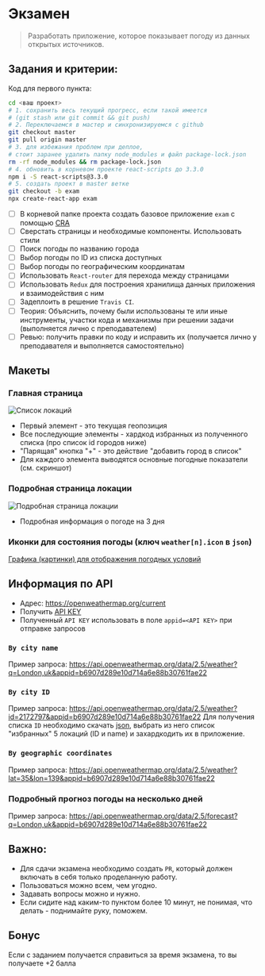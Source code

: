 # Экзамен

>Разработать приложение, которое показывает погоду из данных открытых источников.

## Задания и критерии:

Код для первого пункта:

```bash
cd <ваш проект>
# 1. сохранить весь текущий прогресс, если такой имеется
# (git stash или git commit && git push)
# 2. Переключаемся в мастер и синхронизируемся с github
git checkout master
git pull origin master
# 3. для избежания проблем при деплое,
# стоит заранее удалить папку node_modules и файл package-lock.json
rm -rf node_modules && rm package-lock.json
# 4. обновить в корневом проекте react-scripts до 3.3.0
npm i -S react-scripts@3.3.0
# 5. создать проект в master ветке
git checkout -b exam
npx create-react-app exam
```

- [ ] В корневой папке проекта создать базовое приложение `exam` с помощью [CRA](https://github.com/facebook/create-react-app#quick-overview)
- [ ] Сверстать страницы и необходимые компоненты. Использовать стили
- [ ] Поиск погоды по названию города
- [ ] Выбор погоды по ID из списка доступных
- [ ] Выбор погоды по географическим координатам
- [ ] Использовать `React-router` для перехода между страницами
- [ ] Использовать `Redux` для построения хранилища данных приложения и взаимодействия с ним
- [ ] Задеплоить в решение `Travis CI`.
- [ ] Теория: Объяснить, почему были использованы те или иные инструменты, участки кода и механизмы при решении задачи (выполняется лично с преподавателем)
- [ ] Ревью: получить правки по коду и исправить их (получается лично у преподавателя и выполняется самостоятельно)

## Макеты

### Главная страница
![Список локаций](./1.jpeg)

* Первый элемент - это текущая геопозиция
* Все последующие элементы - хардкод избранных из полученного списка (про список id городов ниже)
* "Парящая" кнопка "+" - это действие "добавить город в список"
* Для каждого элемента выводятся основные погодные показатели (см. скриншот)

### Подробная страница локации
![Подробная страница локации](./2.jpeg)
* Подробная информация о погоде на 3 дня

### Иконки для состояния погоды (ключ `weather[n].icon` в `json`)
[Графика (картинки) для отображения погодных условий](https://openweathermap.org/weather-conditions)

## Информация по API

* Адрес: https://openweathermap.org/current
* Получить [API KEY](https://home.openweathermap.org/users/sign_up)
* Полученный `API KEY` использовать в поле `appid=<API KEY>` при отправке запросов

### `By city name`

Пример запроса: https://api.openweathermap.org/data/2.5/weather?q=London,uk&appid=b6907d289e10d714a6e88b30761fae22

### `By city ID`

Пример запроса: https://api.openweathermap.org/data/2.5/weather?id=2172797&appid=b6907d289e10d714a6e88b30761fae22
Для получения списка `ID` необходимо скачать [json](http://bulk.openweathermap.org/sample/city.list.json.gz), выбрать из него список "избранных" 5 локаций (ID и name) и захардкодить их в приложение.

### `By geographic coordinates`

Пример запроса: https://api.openweathermap.org/data/2.5/weather?lat=35&lon=139&appid=b6907d289e10d714a6e88b30761fae22

### Подробный прогноз погоды на несколько дней

Пример запроса: https://api.openweathermap.org/data/2.5/forecast?q=London,uk&appid=b6907d289e10d714a6e88b30761fae22

## Важно:

* Для сдачи экзамена необходимо создать `PR`, который должен включать в себя только проделанную работу.
* Пользоваться можно всем, чем угодно.
* Задавать вопросы можно и нужно.
* Если сидите над каким-то пунктом более 10 минут, не понимая, что делать - поднимайте руку, поможем.

## Бонус

Если с заданием получается справиться за время экзамена, то вы получаете +2 балла
